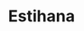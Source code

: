 ---
layout: place
title: "Estihana"
permalink: /new-jersey/teaneck/estihana.html
stateAbbr: NJ
stateName: New Jersey
cityName: Teaneck
seo:
  name: "Estihana"
  type: Restaurant
  links: http://www.estihana.com/
description: "Estihana serves delicious sushi in Teaneck, New Jersey. Try fresh Japanese dishes for a great dining experience. "
place_id: ChIJI9rE_KXwwokR2x1bWIHR-pU
photos:
  - name: >-
      places/ChIJI9rE_KXwwokR2x1bWIHR-pU/photos/AeeoHcItwdamzKU06pfzsPbGTF47s-oodM1ysFAwOJzkyLeIztEK7YIcofyvh9Mkt7syeYfpMJ-v6WahnwIw1Y-vq-Oku37-mxOO2WW-IqKCWtDW5ChbzTQfvyAadyD8_SZBpDc7gW1zDOmsrlYMpKwqqTS5aq0V6KnYmrw2iVcXPj62QoJ_gyKCRALAhU4HjYbRm0q2GwUmnQBlatd3r6ZygfqLnL7MlRB9v2yLK8ofqOyLFPT89BKnfd0nv_n5PfWHp9CZIsrm0z-o5jbbVFa76ydc9Vp88xrKOB3AApOVvWrBYqCAW5ZVpFiVVG70GokXgPtN5VjaYUaSSwZbUfgy8LURqejoUKfZLLOucpH04le7EDstwccxb6I5U2EWJs3PlBMCTbtpBE3yLj4wxdwhA2DvGfd9x9buhBoB1boULMMobw
    widthPx: 3600
    heightPx: 4800
    authorAttributions:
      - displayName: shulem ungar
        uri: https://maps.google.com/maps/contrib/117977638062983368171
        photoUri: >-
          https://lh3.googleusercontent.com/a-/ALV-UjVd7yu9POaVmOqRxtVx7hnatUG0ofyNeoRFcRfhv4TS3b_jl8uf=s100-p-k-no-mo
    flagContentUri: >-
      https://www.google.com/local/imagery/report/?cb_client=maps_api_places.places_api&image_key=!1e10!2sCIHM0ogKEICAgID5mvyNKw&hl=en-US
    googleMapsUri: >-
      https://www.google.com/maps/place//data=!3m4!1e2!3m2!1sCIHM0ogKEICAgID5mvyNKw!2e10!4m2!3m1!1s0x89c2f0a5fcc4da23:0x95fad181585b1ddb
  - name: >-
      places/ChIJI9rE_KXwwokR2x1bWIHR-pU/photos/AeeoHcLgKZbLpSP8NHyKO5VoO6oAkAPvkJKU8Kw3ABZ0qMLtDhBvxOaHN2Lb5IEBjSNhFIqmywGNDv5R7QfXpiXP5W6cbFeWGabIf9wPxXtiSOSFKY3h-exXizX2VvXGpDMOYTQiKseIIbcb3PUdhdweXIpeCofxLYepVmRkIzIEU-JANBJZzT9Lnyw_5-ZjWcCC_eO4g_9vX8orwxAmSN3KVc6LlUhxz7nR4YTW6d6WDDJGR6IGYG5YARv4duZ8kL2B6rDXQllKemGI8upCZSxq48cs3b9oRMILnbLqKA4bvsQzqw
    widthPx: 851
    heightPx: 478
    authorAttributions:
      - displayName: Estihana
        uri: https://maps.google.com/maps/contrib/106095353728603660412
        photoUri: >-
          https://lh3.googleusercontent.com/a-/ALV-UjV8gd9mvQS_05RrjGiP8ftN3lQcHRIli0Fe97hY_zvuam-JIvA=s100-p-k-no-mo
    flagContentUri: >-
      https://www.google.com/local/imagery/report/?cb_client=maps_api_places.places_api&image_key=!1e10!2sAF1QipM12xNjhQqKPMuSq-Rq0bCc8lwDBHeHfB5XJXY6&hl=en-US
    googleMapsUri: >-
      https://www.google.com/maps/place//data=!3m4!1e2!3m2!1sAF1QipM12xNjhQqKPMuSq-Rq0bCc8lwDBHeHfB5XJXY6!2e10!4m2!3m1!1s0x89c2f0a5fcc4da23:0x95fad181585b1ddb
  - name: >-
      places/ChIJI9rE_KXwwokR2x1bWIHR-pU/photos/AeeoHcKC52TgMRVbU1Neb1DVBxDhLS2w0K2qwptw19D83xrxXkJDkzk5269JLOMgS7QUwKXVOQ_I2pk7RZKj2UseEb80eUct1qvzyfWVne4LGxei1kHwHfy4qmJT3Z1M2dE65WaxsxzWTqcqge-80xS690zXz4l8V7yA0qEKLWleUzrVyE7XJ1I8rHo4cKor5NPvARBcTrTTU8xRxaUSPH8-mJD5zSMzghW40cuska0bKnIFctKzvJmLSfjiVgyDAcnf4-r1oLZuxFiX2B1FwFbDg8nhA5lSF58izhrkXJdWzZKe1g
    widthPx: 768
    heightPx: 508
    authorAttributions:
      - displayName: Estihana
        uri: https://maps.google.com/maps/contrib/106095353728603660412
        photoUri: >-
          https://lh3.googleusercontent.com/a-/ALV-UjV8gd9mvQS_05RrjGiP8ftN3lQcHRIli0Fe97hY_zvuam-JIvA=s100-p-k-no-mo
    flagContentUri: >-
      https://www.google.com/local/imagery/report/?cb_client=maps_api_places.places_api&image_key=!1e10!2sAF1QipNzaoN1crVALj7axeRpF8zyUgJbLfdZC7k-dOwz&hl=en-US
    googleMapsUri: >-
      https://www.google.com/maps/place//data=!3m4!1e2!3m2!1sAF1QipNzaoN1crVALj7axeRpF8zyUgJbLfdZC7k-dOwz!2e10!4m2!3m1!1s0x89c2f0a5fcc4da23:0x95fad181585b1ddb
  - name: >-
      places/ChIJI9rE_KXwwokR2x1bWIHR-pU/photos/AeeoHcLl2VNQ83A2LENvgFQy7wjoy6qnyj2cFZ8NYdZLlXFxkM6oKgISQ9Si8J7sFbPH2s12k1YZx6FgGoKtxw38qFjN1axrui-Utqtg7-BNSj_DGNRZD9QcseskQtpklOmLenj8WnPciEhdNEocwf380RtVmxn63GvCRAjZ5q5jEonirOlPPs-oaLPgOWJs4qeWMTLjQswq2QKE55BNpUxZMPC7ETNCJozoedDiDvSAilgtUc_vCRfu8TdINaTP6QgbUPJXp5vdSw18bayIwtCB23VuflRURePoZbbnXAx2bzMhrDQrxOhjp7qoKhTqhrgTM8lrKxXk-dGuVRrn7InM2RyKuA2K8ZrctffmIJnRX5mPtBOztt0zRuunIVnVWFqJUK6uZbn0UrvftSSzwvPwLKAJ26f90uxBTDbi0EyGB2JPFw
    widthPx: 784
    heightPx: 564
    authorAttributions:
      - displayName: Motty
        uri: https://maps.google.com/maps/contrib/113262061394789924354
        photoUri: >-
          https://lh3.googleusercontent.com/a/ACg8ocLEXQUTW9vS_MbxMm9RGLfPPkFyyI6fYZYZmYZJjYVhf9erCRbw=s100-p-k-no-mo
    flagContentUri: >-
      https://www.google.com/local/imagery/report/?cb_client=maps_api_places.places_api&image_key=!1e10!2sCIHM0ogKEICAgIDHoMDvSg&hl=en-US
    googleMapsUri: >-
      https://www.google.com/maps/place//data=!3m4!1e2!3m2!1sCIHM0ogKEICAgIDHoMDvSg!2e10!4m2!3m1!1s0x89c2f0a5fcc4da23:0x95fad181585b1ddb
  - name: >-
      places/ChIJI9rE_KXwwokR2x1bWIHR-pU/photos/AeeoHcJtZSt63elQBgnBLahC3tHoBjIy2jpYb3DG-U6YuHpVPdkRworae_ncuP8rMOI8T79KKPqHYD1G3Liu5fJO8nElvudXaEuGVzniK3zLxIOKlZyBDLHv671qBSkLqHuRvnGv0hU8lo1Yv5wy0HAt0HC53jYWbku1Aa6StLhUTSnRsleAHgwjl__BCqDQL3_00D1KEwRt_2eqoijwnLaICVIpdkrmXLalHWorqE5FIVSH0E8OShh1zBI1TTwu57xaXCYKvnetde-A_jI3M8tOztmg_L9r5zuJb_dhY01QNBUA-6rxboYVDBYH3HaPMLSuarwWklq-9gYxHGkEBfSU6-jAtMmF7bUeHk8L4GxBdycnnKarnvJMjlab9QBrqpJoGgUkf8BtHebLR-sF64Q88ke4Xxxcmu0dSStLeLBeMsQ
    widthPx: 4000
    heightPx: 3000
    authorAttributions:
      - displayName: Mark “The Drapery King Toronto” Icko
        uri: https://maps.google.com/maps/contrib/109541250999626496089
        photoUri: >-
          https://lh3.googleusercontent.com/a-/ALV-UjV6M8ZuxtHB95ePf34GOsloHC2t1F0CAc2TlCY3iOkSWaAtlqU=s100-p-k-no-mo
    flagContentUri: >-
      https://www.google.com/local/imagery/report/?cb_client=maps_api_places.places_api&image_key=!1e10!2sCIHM0ogKEICAgICD99rbbg&hl=en-US
    googleMapsUri: >-
      https://www.google.com/maps/place//data=!3m4!1e2!3m2!1sCIHM0ogKEICAgICD99rbbg!2e10!4m2!3m1!1s0x89c2f0a5fcc4da23:0x95fad181585b1ddb
  - name: >-
      places/ChIJI9rE_KXwwokR2x1bWIHR-pU/photos/AeeoHcL48yd6ItBnDAkqAI84_8_jSz_-pYfw5_K0UjuXrAJDlv1YVThjcZw-FCpQEGGAZX9l4Ed4OLSh_fYEKt0rTkwhEJO8Xofs5qLct7L-8gZrWiIwMcqBxnyI_KmwEeZsZzohAR9z46V1DOJDGq3Zf5hku9YL13_sMnDTqeSwG6kTOOnXE5WBxxiVn-e8YaUbQuHZWc95erqkvjgLvZiwq4YDpBvS4aoxk7XoMaBexoZE-nb_wM1krqDy_tE03QJtdcLMBNzzEvX9TiQ6QL9DqLOrOhI59q-SX11K-VYo1o4i1BpmjD9I9TzuRyXdKujh3yA-fordkdutEPTQp9O02emBm5NVoIKOPj01b77dOeHUtn9sGQH8Rvh61qarX03beepfELallIanIpLgxsL2KFv_0a1QFV5B8jfPs0QwFHUJVA
    widthPx: 4000
    heightPx: 3000
    authorAttributions:
      - displayName: Bentzy Weingarten
        uri: https://maps.google.com/maps/contrib/105221222042252066299
        photoUri: >-
          https://lh3.googleusercontent.com/a/ACg8ocLZutw6Z4t-5jRk2lX80xvcC4PW9KogX7vo8vfH5Tn7pWPYsg=s100-p-k-no-mo
    flagContentUri: >-
      https://www.google.com/local/imagery/report/?cb_client=maps_api_places.places_api&image_key=!1e10!2sCIHM0ogKEICAgIDdkNy-Dw&hl=en-US
    googleMapsUri: >-
      https://www.google.com/maps/place//data=!3m4!1e2!3m2!1sCIHM0ogKEICAgIDdkNy-Dw!2e10!4m2!3m1!1s0x89c2f0a5fcc4da23:0x95fad181585b1ddb
  - name: >-
      places/ChIJI9rE_KXwwokR2x1bWIHR-pU/photos/AeeoHcIUNAnHgFGVS2oA1sOVqKQrLIXCw8PegXTIzWglK5rTPn3yZr2VJjBxz0iO5NfMqZ51Ut0g88acwCP9Id1xalx3159TMqQ8QSqurLiQBLDNcn8rl1s8k_kUKy_1lIxuEaPyir1Ms8HG8E_qk2D4wCR-WTN1R8k5BgloivZrfMFAYeaBeHIMbt4QU8IFHjnZPFnAXtrjPxfpRFXcGVdsg6hnSI0wSVOb8y4xrvnuxFyiQDhuTcrK58tJ41mw2dRBrvPEN6IPceM10kDX0BdvLiH6m8wZfje81PxYpHhCl6vCe5E4MGPjwh3-V9bG4zYEDTLu7l7XptEurON71PqAb0pArgt98Sv3tnbPEfGN-3wbj48nhlzlouzLytn7oKSCfv9aAd4AI6ZHHPX6eFX7OE2fXcOFK3zjgs46kw5mzLA_Zw
    widthPx: 1920
    heightPx: 1080
    authorAttributions:
      - displayName: Jonathan Kaplan
        uri: https://maps.google.com/maps/contrib/117753088935323992338
        photoUri: >-
          https://lh3.googleusercontent.com/a-/ALV-UjUZgzIy-Jw4QzDVvdV_IwQ7R02INHQf6THSejqrbvz2mLsNGh7kPg=s100-p-k-no-mo
    flagContentUri: >-
      https://www.google.com/local/imagery/report/?cb_client=maps_api_places.places_api&image_key=!1e10!2sCIHM0ogKEICAgID7mL3YVw&hl=en-US
    googleMapsUri: >-
      https://www.google.com/maps/place//data=!3m4!1e2!3m2!1sCIHM0ogKEICAgID7mL3YVw!2e10!4m2!3m1!1s0x89c2f0a5fcc4da23:0x95fad181585b1ddb
  - name: >-
      places/ChIJI9rE_KXwwokR2x1bWIHR-pU/photos/AeeoHcKczCNukvvOsj_f96CCF0voVL2c8y0jX7FYFgmGiajQww4ari0f06PjWwGiOI1kzZkfQFdE2H7k5cUhwtu5BS0gh4QIogPMobtCV0dISMWwQbdbeCWlckOfIxaRvDfj3F61RfPZBs6C9bZvYtitXgWOxaDmJwA3LiraSXYPzkIcxRCLWHjHDMnDd7i-FfWsxqziWdGHj1oWT71c7O1ODwFZgdPeiMxx-1JRLS291yiSr9ugV9kfs6oPo4IOVAWiQhReO1mQwf8yUwnNg9FzqTVVlDNYURt0HW5cNwEaK2cSeCBBrXtdN4lBAdiMbN5My9a_NyHFb80vR_EnLa7LLW-QtKXfoyKKmpB8-FzYDsCPgyFzSm8VwF8ZIiTPK50LnDm6UwgS4rclyXM7vQhDCqWAKkULWxDFqG1jweGU2VWmfEw
    widthPx: 970
    heightPx: 668
    authorAttributions:
      - displayName: Motty
        uri: https://maps.google.com/maps/contrib/113262061394789924354
        photoUri: >-
          https://lh3.googleusercontent.com/a/ACg8ocLEXQUTW9vS_MbxMm9RGLfPPkFyyI6fYZYZmYZJjYVhf9erCRbw=s100-p-k-no-mo
    flagContentUri: >-
      https://www.google.com/local/imagery/report/?cb_client=maps_api_places.places_api&image_key=!1e10!2sCIHM0ogKEICAgIDHoMDvygE&hl=en-US
    googleMapsUri: >-
      https://www.google.com/maps/place//data=!3m4!1e2!3m2!1sCIHM0ogKEICAgIDHoMDvygE!2e10!4m2!3m1!1s0x89c2f0a5fcc4da23:0x95fad181585b1ddb
  - name: >-
      places/ChIJI9rE_KXwwokR2x1bWIHR-pU/photos/AeeoHcKWSY_xP7BojzvGo-FxhGtARq2MFJyUlSpeAy3NV8HqGeixklTkqOHXzeqcPl_WFLtPxZqaK6jb8SfAXRL4FbAgeUlv5viicpFkGMxvV0M9W1--cVw8b_rlrPRL9-8X94kARNDKvQKGpBV7ir1CO2AsmRmwkmdzfPBdDcFZxtjM1xEgOWEl0DlkfsCdKocFJdgHeFuUb47AQZ6-Gu8lxRHyZHibU9a9NJ1ZaPLTzTBWChCHC6vKuiHS2kbMggYT-y1PW8gVGG8jVoxHWkGTHJEDTO7448Iv99uKjZnpeOFCxTE9qY2mwgP5ilYWpJBbqllGYlS6OMxePZNAQbVvDOcotmRmqGSd6HdRFGEbi-FirHaIk7WNMPYDF7KN_JHR5B13xnatthr8-AToe665_ytYiQZ_felQgZ_0I_QRh_oJEw7W
    widthPx: 4000
    heightPx: 3000
    authorAttributions:
      - displayName: B Kohn
        uri: https://maps.google.com/maps/contrib/108449728007173084517
        photoUri: >-
          https://lh3.googleusercontent.com/a/ACg8ocKjUscuUtgZw1F2bUib-nJ-xZ4Ew2Lx8oVYQfDuiZMdUCiBwQ=s100-p-k-no-mo
    flagContentUri: >-
      https://www.google.com/local/imagery/report/?cb_client=maps_api_places.places_api&image_key=!1e10!2sCIHM0ogKEICAgIDj1un0-gE&hl=en-US
    googleMapsUri: >-
      https://www.google.com/maps/place//data=!3m4!1e2!3m2!1sCIHM0ogKEICAgIDj1un0-gE!2e10!4m2!3m1!1s0x89c2f0a5fcc4da23:0x95fad181585b1ddb
  - name: >-
      places/ChIJI9rE_KXwwokR2x1bWIHR-pU/photos/AeeoHcLaYa0QmcPzR1vn-TGx9Wpwu4W_6s3hqEcXVF-VRXz5L6172RDe1taqtGxAidRNNHFE3nDt3w4CxZElrA56lHMHuQgnX6oMuW1-SgzNNwzDFIQnrxelVNMDX_39hQUxqCmsZ0wAXkmUE3pcGP-qaj16VKdodLZsd55zx0ANE5qK8pkXvHRcE_indctCI5-_zVdizLkozALOgklp7LIkCC82iGjGkCANbHoplz38TDbM5MS_nHO7nLh2xcrmcHzgoD7jzONB4v-FeHGStQBXU-vKIx8XxdN2SeV1FZOEhoPuBYJJ9-_kc8G5cIaBL1Zg0cLZOCwKI-5tqrgBkTMB0imqj7jFZy1ZrZhl1xF4aorZXq_R4Gik0XWjRLa1vB7ZryVsKdBf1RW1p3nDyytZob65vwcw8dvpe7RGHEVXcPx-lA
    widthPx: 4032
    heightPx: 2268
    authorAttributions:
      - displayName: Yaakov Altman
        uri: https://maps.google.com/maps/contrib/111539009628113316414
        photoUri: >-
          https://lh3.googleusercontent.com/a-/ALV-UjUPZjaTmZafM0g7HT1_RM7idt959SwQ7cjLBA_9w8psvpPyy2RtkQ=s100-p-k-no-mo
    flagContentUri: >-
      https://www.google.com/local/imagery/report/?cb_client=maps_api_places.places_api&image_key=!1e10!2sCIHM0ogKEICAgIDBtqH1MQ&hl=en-US
    googleMapsUri: >-
      https://www.google.com/maps/place//data=!3m4!1e2!3m2!1sCIHM0ogKEICAgIDBtqH1MQ!2e10!4m2!3m1!1s0x89c2f0a5fcc4da23:0x95fad181585b1ddb
address: 515 Cedar Ln, Teaneck, NJ 07666, USA
street: 515 Cedar Ln
city: Teaneck
state: NJ
zip: '07666'
country: USA
neighborhood: null
latitude: '40.889917'
longitude: '-74.023889'
accessibility_options:
  wheelchairAccessibleParking: true
  wheelchairAccessibleEntrance: true
  wheelchairAccessibleRestroom: true
  wheelchairAccessibleSeating: true
business_status: OPERATIONAL
name: Estihana
google_maps_links:
  directionsUri: >-
    https://www.google.com/maps/dir//''/data=!4m7!4m6!1m1!4e2!1m2!1m1!1s0x89c2f0a5fcc4da23:0x95fad181585b1ddb!3e0
  placeUri: https://maps.google.com/?cid=10807180609292279259
  writeAReviewUri: >-
    https://www.google.com/maps/place//data=!4m3!3m2!1s0x89c2f0a5fcc4da23:0x95fad181585b1ddb!12e1
  reviewsUri: >-
    https://www.google.com/maps/place//data=!4m4!3m3!1s0x89c2f0a5fcc4da23:0x95fad181585b1ddb!9m1!1b1
  photosUri: >-
    https://www.google.com/maps/place//data=!4m3!3m2!1s0x89c2f0a5fcc4da23:0x95fad181585b1ddb!10e5
primary_type: Asian Restaurant
opening_hours:
  regular: null
  current: null
secondary_opening_hours:
  regular:
    weekdayDescriptions: null
    type: null
  current:
    weekdayDescriptions: null
    type: null
phone: (201) 530-5665
price_level: PRICE_LEVEL_MODERATE
price_range: $50 &ndash; $100
rating: '4.4'
rating_count: 799
website: http://www.estihana.com/
reviews: null
parking_options: null
payment_options: null
allow_dogs: null
curbside_pickup: null
delivery: null
dine_in: null
good_for_children: null
good_for_groups: null
good_for_sports: null
live_music: null
menu_for_children: null
outdoor_seating: null
reservable: null
restroom: null
serves_beer: null
serves_breakfast: null
serves_brunch: null
serves_cocktails: null
serves_coffee: null
serves_dinner: null
serves_dessert: null
serves_lunch: null
serves_vegetarian_food: null
serves_wine: null
takeout: null
summary: null

---